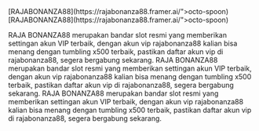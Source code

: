 <meta name="google-site-verification" content="9vvTvHoLf5Z5-FnV8QzvPjMBEwctoJgpewquHlA3Bn8" />
[RAJABONANZA88](https://rajabonanza88.framer.ai/">octo-spoon</a></h1>)
[RAJABONANZA88](https://rajabonanza88.framer.ai/">octo-spoon</a></h1>)

RAJA BONANZA88 merupakan bandar slot resmi yang memberikan settingan akun VIP terbaik, dengan akun vip rajabonanza88 kalian bisa menang dengan tumbling x500 terbaik, pastikan daftar akun vip di rajabonanza88, segera bergabung sekarang.
RAJA BONANZA88 merupakan bandar slot resmi yang memberikan settingan akun VIP terbaik, dengan akun vip rajabonanza88 kalian bisa menang dengan tumbling x500 terbaik, pastikan daftar akun vip di rajabonanza88, segera bergabung sekarang.
RAJA BONANZA88 merupakan bandar slot resmi yang memberikan settingan akun VIP terbaik, dengan akun vip rajabonanza88 kalian bisa menang dengan tumbling x500 terbaik, pastikan daftar akun vip di rajabonanza88, segera bergabung sekarang.
